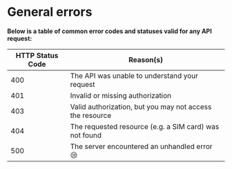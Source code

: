 # General errors

**Below is a table of common error codes and statuses valid for any API request:**

HTTP Status Code        | Reason(s)        |
----------------------- | ---------------- |
400 | The API was unable to understand your request
401 | Invalid or missing authorization
403 | Valid authorization, but you may not access the resource
404 | The requested resource (e.g. a SIM card) was not found
500 | The server encountered an unhandled error 😢